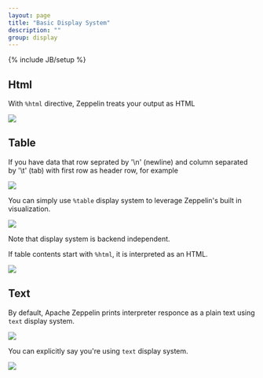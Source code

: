 ```yaml
---
layout: page
title: "Basic Display System"
description: ""
group: display
---
```

<!--
Licensed under the Apache License, Version 2.0 (the "License");
you may not use this file except in compliance with the License.
You may obtain a copy of the License at

http://www.apache.org/licenses/LICENSE-2.0

Unless required by applicable law or agreed to in writing, software
distributed under the License is distributed on an "AS IS" BASIS,
WITHOUT WARRANTIES OR CONDITIONS OF ANY KIND, either express or implied.
See the License for the specific language governing permissions and
limitations under the License.
-->
{% include JB/setup %}
## Html

With `%html` directive, Zeppelin treats your output as HTML

<img src="/assets/themes/zeppelin/img/screenshots/display_html.png" />

## Table

If you have data that row seprated by '\n' (newline) and column separated by '\t' (tab) with first row as header row, for example

<img src="/assets/themes/zeppelin/img/screenshots/display_table.png" />

You can simply use `%table` display system to leverage Zeppelin's built in visualization.

<img src="/assets/themes/zeppelin/img/screenshots/display_table1.png" />

Note that display system is backend independent.

If table contents start with `%html`, it is interpreted as an HTML.

<img src="/assets/themes/zeppelin/img/screenshots/display_table_html.png" />

## Text

By default, Apache Zeppelin prints interpreter responce as a plain text using `text` display system.

<img src="/assets/themes/zeppelin/img/screenshots/display_text.png" />

You can explicitly say you're using `text` display system.

<img src="/assets/themes/zeppelin/img/screenshots/display_text1.png" />
